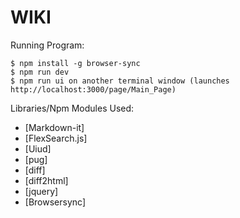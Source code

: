 # WIKI

Running Program:

    $ npm install -g browser-sync
    $ npm run dev 
    $ npm run ui on another terminal window (launches http://localhost:3000/page/Main_Page)
   

Libraries/Npm Modules Used:

- [Markdown-it]
- [FlexSearch.js]
- [Uiud]
- [pug]
- [diff]
- [diff2html]
- [jquery]
- [Browsersync]
